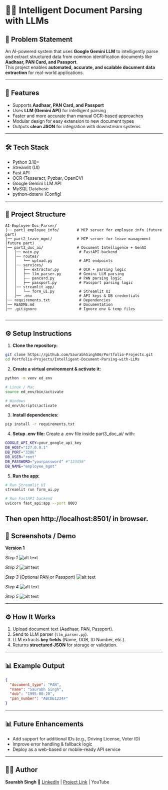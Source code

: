 # 📄✨ Intelligent Document Parsing with LLMs

## 📝 Problem Statement

An AI-powered system that uses **Google Gemini LLM** to intelligently parse and extract structured data from common identification documents like **Aadhaar, PAN Card, and Passport**.  
This project enables **automated, accurate, and scalable document data extraction** for real-world applications.

---

## 🚀 Features

- Supports **Aadhaar, PAN Card, and Passport**
- Uses **LLM (Gemini API)** for intelligent parsing
- Faster and more accurate than manual OCR-based approaches
- Modular design for easy extension to new document types
- Outputs **clean JSON** for integration with downstream systems

---

## 🛠️ Tech Stack

- Python 3.10+
- Streamlit (UI)
- Fast API
- OCR (Tesseract, Pyzbar, OpenCV)
- Google Gemini LLM API
- MySQL Database
- python-dotenv (Config)

---

## 📂 Project Structure

```
AI-Employee-Doc-Parser/
│── part1_employee_info/        # MCP server for employee info (future part)
│── part2_leave_mgmt/           # MCP server for leave management (future part)
│── part3_doc_ai/               # Document Intelligence + GenAI
│   │── main.py                  # FastAPI backend
│   │── routes/
│   │   └── upload.py            # API endpoints
│   │── services/
│   │   ├── extractor.py         # OCR + parsing logic
│   │   ├── llm_parser.py        # Gemini LLM parsing
│   │   ├── pancard.py           # PAN parsing logic
│   │   ├── passport.py          # Passport parsing logic
│   │── streamlit_app/
│   │   └── form_ui.py           # Streamlit UI
│   │── .env                     # API keys & DB credentials
│── requirements.txt             # Dependencies
│── README.md                    # Documentation
│── .gitignore                   # Ignore env & temp files


```

---

## ⚙️ Setup Instructions

1. **Clone the repository:**

```bash
git clone https://github.com/SaurabhSingh86/Portfolio-Projects.git
cd Portfolio-Projects/Intelligent-Document-Parsing-with-LLMs
```

2. **Create a virtual environment & activate it:**

```bash
python -m venv ed_env

# Linux / Mac
source ed_env/bin/activate

# Windows
ed_env\Scripts\activate

```

3. **Install dependencies:**

```bash
pip install -r requirements.txt
```

4. **Setup .env file:**
   Create a .env file inside part3_doc_ai/ with:

```bash
GOOGLE_API_KEY=your_google_api_key
DB_HOST="127.0.0.1"
DB_PORT="3306"
DB_USER="root"
DB_PASSWORD="yourpassword" #"123456"
DB_NAME="employee_mgmt"
```

5. **Run the app:**

```bash
# Run Streamlit UI
streamlit run form_ui.py

# Run FastAPI backend
uvicorn fast_api:app --port 8003
```

## Then open http://localhost:8501/ in browser.

## 📸 Screenshots / Demo

**Version 1**

_Step 1_
![alt text](<UI-Images/UI Home.png>)

_Step 2_
![alt text](<UI-Images/Upload Aadhar.png>)

_Step 3_ (Optional PAN or Passport)
![alt text](<UI-Images/Upload Passport.png>)

_Step 4_
![alt text](<UI-Images/Save Into Database.png>)

_Step 5_
![alt text](<UI-Images/Confirm Save Into Database.png>)

---

## ⚙️ How It Works

1. Upload document text (Aadhaar, PAN, Passport).
2. Send to LLM parser (`llm_parser.py`).
3. LLM extracts **key fields** (Name, DOB, ID Number, etc.).
4. Returns **structured JSON** for storage or validation.

---

## 📊 Example Output

```json
{
  "document_type": "PAN",
  "name": "Saurabh Singh",
  "dob": "1995-08-20",
  "pan_number": "ABCDE1234F"
}
```

---

## 📊 Future Enhancements

- Add support for additional IDs (e.g., Driving License, Voter ID)
- Improve error handling & fallback logic
- Deploy as a web-based or mobile-ready API service

---

## 👨‍💻 Author

**Saurabh Singh**
🔗 [LinkedIn](https://www.linkedin.com/in/saurabh-singh-621388182/) |
[Project Link](https://github.com/SaurabhSingh86) |
YouTube

```

```
